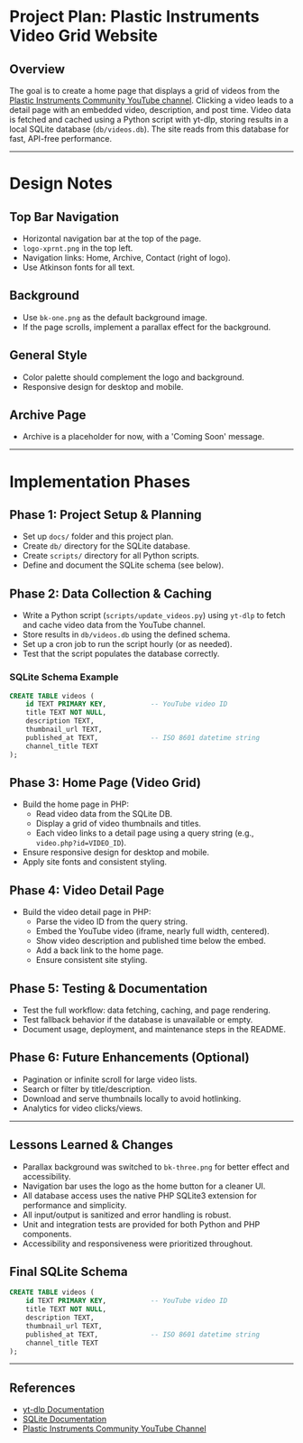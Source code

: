 # Project Plan: Plastic Instruments Video Grid Website

## Overview
The goal is to create a home page that displays a grid of videos from the [Plastic Instruments Community YouTube channel](https://www.youtube.com/@PlasticInstrumentsCommunity/). Clicking a video leads to a detail page with an embedded video, description, and post time. Video data is fetched and cached using a Python script with yt-dlp, storing results in a local SQLite database (`db/videos.db`). The site reads from this database for fast, API-free performance.

---

# Design Notes

## Top Bar Navigation
- Horizontal navigation bar at the top of the page.
- `logo-xprnt.png` in the top left.
- Navigation links: Home, Archive, Contact (right of logo).
- Use Atkinson fonts for all text.

## Background
- Use `bk-one.png` as the default background image.
- If the page scrolls, implement a parallax effect for the background.

## General Style
- Color palette should complement the logo and background.
- Responsive design for desktop and mobile.

## Archive Page
- Archive is a placeholder for now, with a 'Coming Soon' message.

---

# Implementation Phases

## Phase 1: Project Setup & Planning
- Set up `docs/` folder and this project plan.
- Create `db/` directory for the SQLite database.
- Create `scripts/` directory for all Python scripts.
- Define and document the SQLite schema (see below).

## Phase 2: Data Collection & Caching
- Write a Python script (`scripts/update_videos.py`) using `yt-dlp` to fetch and cache video data from the YouTube channel.
- Store results in `db/videos.db` using the defined schema.
- Set up a cron job to run the script hourly (or as needed).
- Test that the script populates the database correctly.

### SQLite Schema Example
```sql
CREATE TABLE videos (
    id TEXT PRIMARY KEY,           -- YouTube video ID
    title TEXT NOT NULL,
    description TEXT,
    thumbnail_url TEXT,
    published_at TEXT,             -- ISO 8601 datetime string
    channel_title TEXT
);
```

## Phase 3: Home Page (Video Grid)
- Build the home page in PHP:
    - Read video data from the SQLite DB.
    - Display a grid of video thumbnails and titles.
    - Each video links to a detail page using a query string (e.g., `video.php?id=VIDEO_ID`).
- Ensure responsive design for desktop and mobile.
- Apply site fonts and consistent styling.

## Phase 4: Video Detail Page
- Build the video detail page in PHP:
    - Parse the video ID from the query string.
    - Embed the YouTube video (iframe, nearly full width, centered).
    - Show video description and published time below the embed.
    - Add a back link to the home page.
    - Ensure consistent site styling.

## Phase 5: Testing & Documentation
- Test the full workflow: data fetching, caching, and page rendering.
- Test fallback behavior if the database is unavailable or empty.
- Document usage, deployment, and maintenance steps in the README.

## Phase 6: Future Enhancements (Optional)
- Pagination or infinite scroll for large video lists.
- Search or filter by title/description.
- Download and serve thumbnails locally to avoid hotlinking.
- Analytics for video clicks/views.

---

## Lessons Learned & Changes
- Parallax background was switched to `bk-three.png` for better effect and accessibility.
- Navigation bar uses the logo as the home button for a cleaner UI.
- All database access uses the native PHP SQLite3 extension for performance and simplicity.
- All input/output is sanitized and error handling is robust.
- Unit and integration tests are provided for both Python and PHP components.
- Accessibility and responsiveness were prioritized throughout.

## Final SQLite Schema
```sql
CREATE TABLE videos (
    id TEXT PRIMARY KEY,           -- YouTube video ID
    title TEXT NOT NULL,
    description TEXT,
    thumbnail_url TEXT,
    published_at TEXT,             -- ISO 8601 datetime string
    channel_title TEXT
);
```

---

## References
- [yt-dlp Documentation](https://github.com/yt-dlp/yt-dlp)
- [SQLite Documentation](https://www.sqlite.org/docs.html)
- [Plastic Instruments Community YouTube Channel](https://www.youtube.com/@PlasticInstrumentsCommunity/) 